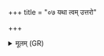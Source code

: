 +++
title = "०७ यथा त्वम् उत्तरो"

+++
<details><summary>मूलम् (GR)</summary>

यथा त्वम् उत्तरो असो  
असपत्नः सपत्नहा ।  
सजातानाम् असो वशी  
तथा त्वा सविता करद्  
अस्तृतस् त्वाभि रक्षतु ॥
</details>